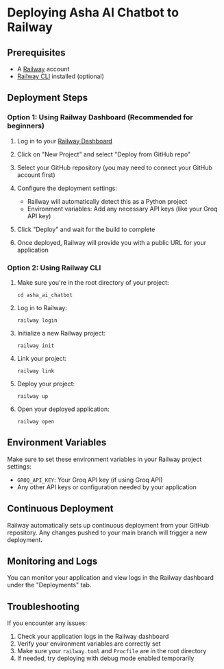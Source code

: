# Deploying Asha AI Chatbot to Railway

## Prerequisites
- A [Railway](https://railway.app/) account
- [Railway CLI](https://docs.railway.app/develop/cli) installed (optional)

## Deployment Steps

### Option 1: Using Railway Dashboard (Recommended for beginners)

1. Log in to your [Railway Dashboard](https://railway.app/dashboard)

2. Click on "New Project" and select "Deploy from GitHub repo"

3. Select your GitHub repository (you may need to connect your GitHub account first)

4. Configure the deployment settings:
   - Railway will automatically detect this as a Python project
   - Environment variables: Add any necessary API keys (like your Groq API key)

5. Click "Deploy" and wait for the build to complete

6. Once deployed, Railway will provide you with a public URL for your application

### Option 2: Using Railway CLI

1. Make sure you're in the root directory of your project:
   ```
   cd asha_ai_chatbot
   ```

2. Log in to Railway:
   ```
   railway login
   ```

3. Initialize a new Railway project:
   ```
   railway init
   ```

4. Link your project:
   ```
   railway link
   ```

5. Deploy your project:
   ```
   railway up
   ```

6. Open your deployed application:
   ```
   railway open
   ```

## Environment Variables

Make sure to set these environment variables in your Railway project settings:

- `GROQ_API_KEY`: Your Groq API key (if using Groq API)
- Any other API keys or configuration needed by your application

## Continuous Deployment

Railway automatically sets up continuous deployment from your GitHub repository. Any changes pushed to your main branch will trigger a new deployment.

## Monitoring and Logs

You can monitor your application and view logs in the Railway dashboard under the "Deployments" tab.

## Troubleshooting

If you encounter any issues:

1. Check your application logs in the Railway dashboard
2. Verify your environment variables are correctly set
3. Make sure your `railway.toml` and `Procfile` are in the root directory
4. If needed, try deploying with debug mode enabled temporarily 